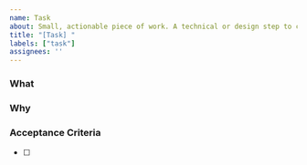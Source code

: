 ```yaml
---
name: Task
about: Small, actionable piece of work. A technical or design step to complete a story.
title: "[Task] "
labels: ["task"]
assignees: ''
---
```


### What
<!-- What impact are we trying to accomplish? Describe what the desired outcome of this work is. -->



### Why
<!-- Why is this outcome important? What are the consequences of not doing it? -->



### Acceptance Criteria
<!-- How will the effectiveness of the solution be measured? What metrics or indicators will be used to determine whether the solution has been successful? -->

- [ ] 
